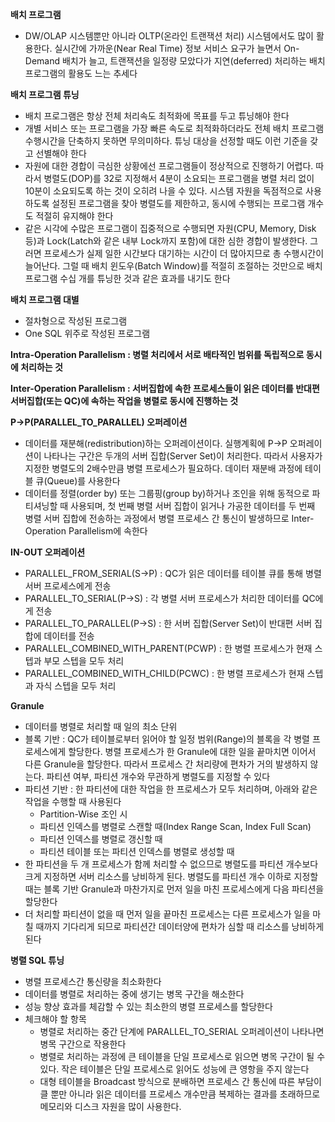 **배치 프로그램**

- DW/OLAP 시스템뿐만 아니라 OLTP(온라인 트랜잭션 처리) 시스템에서도 많이 활용한다. 실시간에 가까운(Near Real Time) 정보 서비스 요구가 늘면서 On-Demand 배치가 늘고, 트랜잭션을 일정량 모았다가 지연(deferred) 처리하는 배치 프로그램의 활용도 느는 추세다

**배치 프로그램 튜닝**

- 배치 프로그램은 항상 전체 처리속도 최적화에 목표를 두고 튜닝해야 한다
- 개별 서비스 또는 프로그램을 가장 빠른 속도로 최적화하더라도 전체 배치 프로그램 수행시간을 단축하지 못하면 무의미하다. 튜닝 대상을 선정할 때도 이런 기준을 갖고 선별해야 한다
- 자원에 대한 경합이 극심한 상황에선 프로그램들이 정상적으로 진행하기 어렵다. 따라서 병렬도(DOP)를 32로 지정해서 4분이 소요되는 프로그램을 병렬 처리 없이 10분이 소요되도록 하는 것이 오히려 나을 수 있다. 시스템 자원을 독점적으로 사용하도록 설정된 프로그램을 찾아 병렬도를 제한하고, 동시에 수행되는 프로그램 개수도 적절히 유지해야 한다
- 같은 시각에 수많은 프로그램이 집중적으로 수행되면 자원(CPU, Memory, Disk 등)과 Lock(Latch와 같은 내부 Lock까지 포함)에 대한 심한 경합이 발생한다. 그러면 프로세스가 실제 일한 시간보다 대기하는 시간이 더 많아지므로 총 수행시간이 늘어난다. 그럴 때 배치 윈도우(Batch Window)를 적절히 조절하는 것만으로 배치 프로그램 수십 개를 튜닝한 것과 같은 효과를 내기도 한다

**배치 프로그램 대별**

- 절차형으로 작성된 프로그램
- One SQL 위주로 작성된 프로그램

**Intra-Operation Parallelism : 병렬 처리에서 서로 배타적인 범위를 독립적으로 동시에 처리하는 것**

**Inter-Operation Parallelism : 서버집합에 속한 프로세스들이 읽은 데이터를 반대편 서버집합(또는 QC)에 속하는 작업을 병렬로 동시에 진행하는 것**

**P→P(PARALLEL_TO_PARALLEL) 오퍼레이션**

- 데이터를 재분해(redistribution)하는 오퍼레이션이다. 실행계획에 P→P 오퍼레이션이 나타나는 구간은 두개의 서버 집합(Server Set)이 처리한다. 따라서 사용자가 지정한 병렬도의 2배수만큼 병렬 프로세스가 필요하다. 데이터 재분배 과정에 테이블 큐(Queue)를 사용한다
- 데이터를 정렬(order by) 또는 그룹핑(group by)하거나 조인을 위해 동적으로 파티셔닝할 때 사용되며, 첫 번째 병렬 서버 집합이 읽거나 가공한 데이터를 두 번째 병렬 서버 집합에 전송하는 과정에서 병렬 프로세스 간 통신이 발생하므로 Inter-Operation Parallelism에 속한다

**IN-OUT 오퍼레이션**

- PARALLEL_FROM_SERIAL(S→P) : QC가 읽은 데이터를 테이블 큐를 통해 병렬 서버 프로세스에게 전송
- PARALLEL_TO_SERIAL(P→S) : 각 병렬 서버 프로세스가 처리한 데이터를 QC에게 전송
- PARALLEL_TO_PARALLEL(P→S) : 한 서버 집합(Server Set)이 반대편 서버 집합에 데이터를 전송
- PARALLEL_COMBINED_WITH_PARENT(PCWP) : 한 병렬 프로세스가 현재 스텝과 부모 스텝을 모두 처리
- PARALLEL_COMBINED_WITH_CHILD(PCWC) : 한 병렬 프로세스가 현재 스텝과 자식 스텝을 모두 처리

**Granule**

- 데이터를 병렬로 처리할 때 일의 최소 단위
- 블록 기반 : QC가 테이블로부터 읽어야 할 일정 범위(Range)의 블록을 각 병렬 프로세스에게 할당한다. 병렬 프로세스가 한 Granule에 대한 일을 끝마치면 이어서 다른 Granule을 할당한다. 따라서 프로세스 간 처리량에 편차가 거의 발생하지 않는다. 파티션 여부, 파티션 개수와 무관하게 병렬도를 지정할 수 있다
- 파티션 기반 : 한 파티션에 대한 작업을 한 프로세스가 모두 처리하며, 아래와 같은 작업을 수행할 때 사용된다
    - Partition-Wise 조인 시
    - 파티션 인덱스를 병렬로 스캔할 때(Index Range Scan, Index Full Scan)
    - 파티션 인덱스를 병렬로 갱신할 때
    - 파티션 테이블 또는 파티션 인덱스를 병렬로 생성할 때
- 한 파티션을 두 개 프로세스가 함께 처리할 수 없으므로 병렬도를 파티션 개수보다 크게 지정하면 서버 리소스를 낭비하게 된다. 병렬도를 파티션 개수 이하로 지정할 때는 블록 기반 Granule과 마찬가지로 먼저 일을 마친 프로세스에게 다음 파티션을 할당한다
- 더 처리할 파티션이 없을 때 먼저 일을 끝마친 프로세스는 다른 프로세스가 일을 마칠 때까지 기다리게 되므로 파티션간 데이터양에 편차가 심할 때 리소스를 낭비하게 된다

**병렬 SQL 튜닝**

- 병렬 프로세스간 통신량을 최소화한다
- 데이터를 병렬로 처리하는 중에 생기는 병목 구간을 해소한다
- 성능 향상 효과를 체감할 수 있는 최소한의 병렬 프로세스를 할당한다
- 체크해야 할 항목
    - 병렬로 처리하는 중간 단계에 PARALLEL_TO_SERIAL 오퍼레이션이 나타나면 병목 구간으로 작용한다
    - 병렬로 처리하는 과정에 큰 테이블을 단일 프로세스로 읽으면 병목 구간이 될 수 있다. 작은 테이블은 단일 프로세스로 읽어도 성능에 큰 영항을 주지 않는다
    - 대형 테이블을 Broadcast 방식으로 분배하면 프로세스 간 통신에 따른 부담이 클 뿐만 아니라 읽은 데이터를 프로세스 개수만큼 복제하는 결과를 초래하므로 메모리와 디스크 자원을 많이 사용한다.